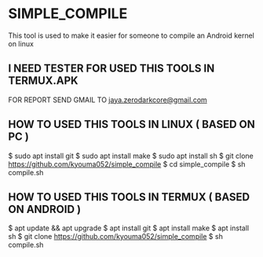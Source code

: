 # SIMPLE_COMPILE #
This tool is used to make it easier for someone to compile an Android kernel on linux 

## I NEED TESTER FOR USED THIS TOOLS IN TERMUX.APK 
FOR REPORT SEND GMAIL TO jaya.zerodarkcore@gmail.com

## HOW TO USED THIS TOOLS IN LINUX ( BASED ON PC )
$ sudo apt install git
$ sudo apt install make
$ sudo apt install sh
$ git clone https://github.com/kyouma052/simple_compile
$ cd simple_compile
$ sh compile.sh

## HOW TO USED THIS TOOLS IN TERMUX ( BASED ON ANDROID )
$ apt update && apt upgrade
$ apt install git
$ apt install make
$ apt install sh
$ git clone https://github.com/kyouma052/simple_compile
$ sh compile.sh
